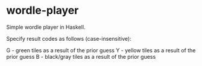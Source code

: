 # wordle-player
Simple wordle player in Haskell.

Specify result codes as follows (case-insensitive):

  G - green tiles as a result of the prior guess
  Y - yellow tiles as a result of the prior guess
  B - black/gray tiles as a result of the prior guess
